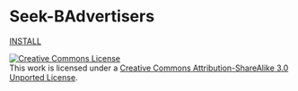 # Seek-BAdvertisers


<a rel="install" href="https://github.com/BoKu/Seek-BAdvertisers/raw/main/Hide%20Agencies%20on%20Seek.user.js">INSTALL</a>


<a rel="license" href="http://creativecommons.org/licenses/by-sa/3.0/"><img alt="Creative Commons License" style="border-width:0" src="https://i.creativecommons.org/l/by-sa/3.0/88x31.png" /></a><br />This work is licensed under a <a rel="license" href="http://creativecommons.org/licenses/by-sa/3.0/">Creative Commons Attribution-ShareAlike 3.0 Unported License</a>.
